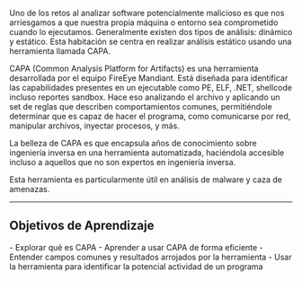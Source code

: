 Uno de los retos al analizar software potencialmente malicioso es que nos arriesgamos a que nuestra propia máquina o entorno sea comprometido cuando lo ejecutamos. Generalmente existen dos tipos de análisis: dinámico y estático. Esta habitación se centra en realizar análisis estático usando una herramienta llamada CAPA.

CAPA (Common Analysis Platform for Artifacts) es una herramienta desarrollada por el equipo FireEye Mandiant. Está diseñada para identificar las capabilidades presentes en un ejecutable como PE, ELF, .NET, shellcode incluso reportes sandbox. Hace eso analizando el archivo y aplicando un set de reglas que describen comportamientos comunes, permitiéndole determinar que es capaz de hacer el programa, como comunicarse por red, manipular archivos, inyectar procesos, y más.

La belleza de CAPA es que encapsula años de conocimiento sobre ingeniería inversa en una herramienta automatizada, haciéndola accesible incluso a aquellos que no son expertos en ingeniería inversa.

Esta herramienta es particularmente útil en análisis de malware y caza de amenazas.

-----------------------
<h2>Objetivos de Aprendizaje</h2>
- Explorar qué es CAPA
- Aprender a usar CAPA de forma eficiente
- Entender campos comunes y resultados arrojados por la herramienta
- Usar la herramienta para identificar la potencial actividad de un programa
